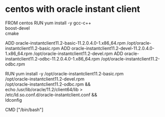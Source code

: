 # centos with oracle instant client
FROM centos
RUN yum install -y gcc-c++ \
	boost-devel \
	cmake
	
ADD oracle-instantclient11.2-basic-11.2.0.4.0-1.x86_64.rpm /opt/oracle-instantclient11.2-basic.rpm
ADD oracle-instantclient11.2-devel-11.2.0.4.0-1.x86_64.rpm /opt/oracle-instantclient11.2-devel.rpm
ADD oracle-instantclient11.2-odbc-11.2.0.4.0-1.x86_64.rpm /opt/oracle-instantclient11.2-odbc.rpm

RUN yum install -y /opt/oracle-instantclient11.2-basic.rpm \
	/opt/oracle-instantclient11.2-devel.rpm \
	/opt/oracle-instantclient11.2-odbc.rpm && \
	echo /usr/lib/oracle/11.2/client64/lib > \
	/etc/ld.so.conf.d/oracle-instantclient.conf && \
	ldconfig

CMD ["/bin/bash"]
